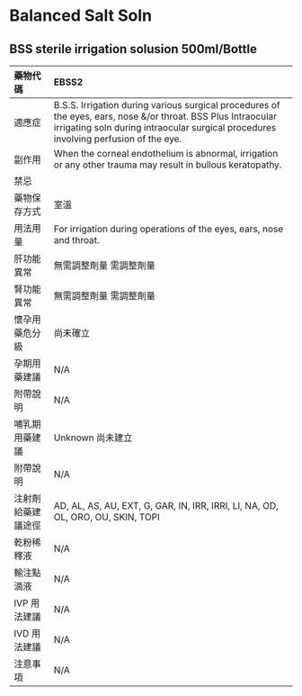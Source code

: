 # Balanced Salt Soln

## BSS sterile irrigation solusion 500ml/Bottle

| 藥物代碼           | EBSS2                                                                                                                                                                                                 |
|:-------------------|:------------------------------------------------------------------------------------------------------------------------------------------------------------------------------------------------------|
| 適應症             | B.S.S. Irrigation during various surgical procedures of the eyes, ears, nose &/or throat. BSS Plus Intraocular irrigating soln during intraocular surgical procedures involving perfusion of the eye. |
| 副作用             | When the corneal endothelium is abnormal, irrigation or any other trauma may result in bullous keratopathy.                                                                                           |
| 禁忌               |                                                                                                                                                                                                       |
| 藥物保存方式       | 室溫                                                                                                                                                                                                  |
| 用法用量           | For irrigation during operations of the eyes, ears, nose and throat.                                                                                                                                  |
| 肝功能異常         | 無需調整劑量  需調整劑量                                                                                                                                                                              |
| 腎功能異常         | 無需調整劑量  需調整劑量                                                                                                                                                                              |
| 懷孕用藥危分級     | 尚未確立                                                                                                                                                                                              |
| 孕期用藥建議       | N/A                                                                                                                                                                                                   |
| 附帶說明           | N/A                                                                                                                                                                                                   |
| 哺乳期用藥建議     | Unknown 尚未建立                                                                                                                                                                                      |
| 附帶說明           | N/A                                                                                                                                                                                                   |
| 注射劑給藥建議途徑 | AD, AL, AS, AU, EXT, G, GAR, IN, IRR, IRRI, LI, NA, OD, OL, ORO, OU, SKIN, TOPI                                                                                                                       |
| 乾粉稀釋液         | N/A                                                                                                                                                                                                   |
| 輸注點滴液         | N/A                                                                                                                                                                                                   |
| IVP 用法建議       | N/A                                                                                                                                                                                                   |
| IVD 用法建議       | N/A                                                                                                                                                                                                   |
| 注意事項           | N/A                                                                                                                                                                                                   |

